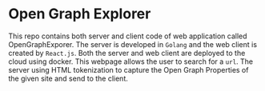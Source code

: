 # Open Graph Explorer
This repo contains both server and client code of web application called OpenGraphExporer. The server is developed in `Golang` and the web client is created by `React.js`. Both the server and web client are deployed to the cloud using docker. This webpage allows the user to search for a `url`. The server using HTML tokenization to capture the Open Graph Properties of the given site and send to the client.
